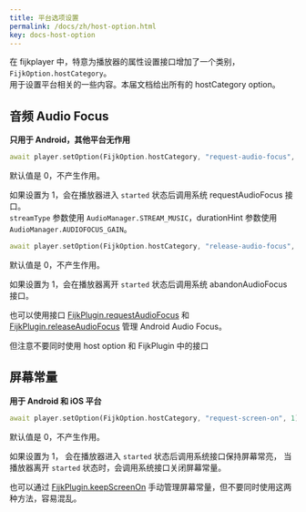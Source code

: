 ```yaml
---
title: 平台选项设置
permalink: /docs/zh/host-option.html
key: docs-host-option
---
```


在 fijkplayer 中，特意为播放器的属性设置接口增加了一个类别，`FijkOption.hostCategory`。  
用于设置平台相关的一些内容。本届文档给出所有的 hostCategory option。


## 音频 Audio Focus

**只用于 Android，其他平台无作用**

```dart
await player.setOption(FijkOption.hostCategory, "request-audio-focus", 1);
```
默认值是 0，不产生作用。

如果设置为 1，会在播放器进入 `started` 状态后调用系统 requestAudioFocus 接口。  
`streamType` 参数使用 `AudioManager.STREAM_MUSIC`，durationHint 参数使用 `AudioManager.AUDIOFOCUS_GAIN`。

```dart
await player.setOption(FijkOption.hostCategory, "release-audio-focus", 1);
```
默认值是 0，不产生作用。

如果设置为 1，会在播放器离开 `started` 状态后调用系统 abandonAudioFocus 接口。 

也可以使用接口 
[FijkPlugin.requestAudioFocus](https://pub.dev/documentation/fijkplayer/latest/fijkplayer/FijkPlugin/requestAudioFocus.html) 和 
[FijkPlugin.releaseAudioFocus](https://pub.dev/documentation/fijkplayer/latest/fijkplayer/FijkPlugin/releaseAudioFocus.html) 
管理 Android Audio Focus。

但注意不要同时使用 host option 和 FijkPlugin 中的接口

## 屏幕常量

**用于 Android 和 iOS 平台**

```dart
await player.setOption(FijkOption.hostCategory, "request-screen-on", 1);
```
默认值是 0，不产生作用。

如果设置为 1， 会在播放器进入 `started` 状态后调用系统接口保持屏幕常亮，
当播放器离开 `started` 状态时，会调用系统接口关闭屏幕常量。

也可以通过 [FijkPlugin.keepScreenOn](https://pub.dev/documentation/fijkplayer/latest/fijkplayer/FijkPlugin/keepScreenOn.html) 手动管理屏幕常量，但不要同时使用这两种方法，容易混乱。

